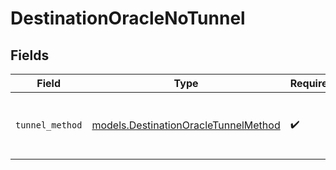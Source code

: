 # DestinationOracleNoTunnel


## Fields

| Field                                                                              | Type                                                                               | Required                                                                           | Description                                                                        |
| ---------------------------------------------------------------------------------- | ---------------------------------------------------------------------------------- | ---------------------------------------------------------------------------------- | ---------------------------------------------------------------------------------- |
| `tunnel_method`                                                                    | [models.DestinationOracleTunnelMethod](../models/destinationoracletunnelmethod.md) | :heavy_check_mark:                                                                 | No ssh tunnel needed to connect to database                                        |